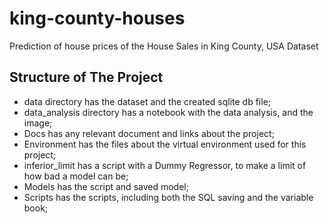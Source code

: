# king-county-houses

Prediction of house prices of the House Sales in King County, USA Dataset

## Structure of The Project

- data directory has the dataset and the created sqlite db file;
- data\_analysis directory has a notebook with the data analysis, and the image;
- Docs has any relevant document and links about the project;
- Environment has the files about the virtual environment used for this project;
- inferior\_limit has a script with a Dummy Regressor, to make a limit of how bad a model can be;
- Models has the script and saved model;
- Scripts has the scripts, including both the SQL saving and the variable book;
